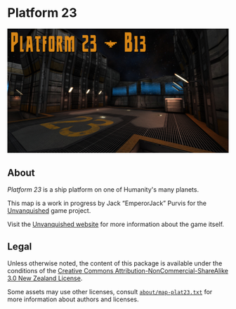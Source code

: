 Platform 23
===========

![Platform 23 levelshot](meta/plat23/plat23.jpg)


About
-----

_Platform 23_ is a ship platform on one of Humanity's many planets.

This map is a work in progress by Jack “EmperorJack” Purvis for the [Unvanquished](https://unvanquished.net) game project. 

Visit the [Unvanquished website](https://unvanquished.net/) for more information about the game itself.


Legal
-----

Unless otherwise noted, the content of this package is available under the conditions of the [Creative Commons Attribution-NonCommercial-ShareAlike 3.0 New Zealand License](https://creativecommons.org/licenses/by-nc-sa/3.0/nz/).

Some assets may use other licenses, consult [`about/map-plat23.txt`](about/map-plat23.txt) for more information about authors and licenses.
